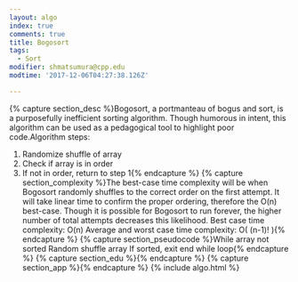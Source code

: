 ```yaml
---
layout: algo
index: true
comments: true
title: Bogosort
tags:
  - Sort
modifier: shmatsumura@cpp.edu
modtime: '2017-12-06T04:27:38.126Z'

---
```

{% capture section_desc %}Bogosort, a portmanteau of bogus and sort, is a purposefully inefficient sorting algorithm.  Though humorous in intent, this algorithm can be used as a pedagogical tool to highlight poor code.Algorithm steps:
1.	Randomize shuffle of array
2.	Check if array is in order
3.	If not in order, return to step 1{% endcapture %}
{% capture section_complexity %}The best-case time complexity will be when Bogosort randomly shuffles to the correct order on the first attempt.  It will take linear time to confirm the proper ordering, therefore the O(n) best-case.  Though it is possible for Bogosort to run forever, the higher number of total attempts decreases this likelihood.
Best case time complexity: O(n)
Average and worst case time complexity: O( (n-1)! ){% endcapture %}
{% capture section_pseudocode %}While array not sorted
Random shuffle array
If sorted, exit end while loop{% endcapture %}
{% capture section_edu %}{% endcapture %}
{% capture section_app %}{% endcapture %}
{% include algo.html %}